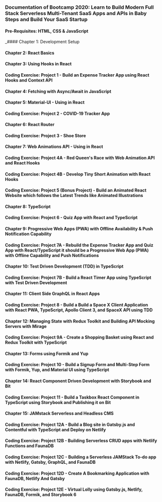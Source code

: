 ### Documentation of Bootcamp 2020: Learn to Build Modern Full Stack Serverless Multi-Tenant SaaS Apps and APIs in Baby Steps and Build Your SaaS Startup

#### Pre-Requisites: HTML, CSS & JavaScript

_#### Chapter 1: Development Setup
#### Chapter 2: React Basics
#### Chapter 3: Using Hooks in React
#### Coding Exercise: Project 1 - Build an Expense Tracker App using React Hooks and Context API
#### Chapter 4: Fetching with Async/Await in JavaScript
#### Chapter 5: Material-UI - Using in React
#### Coding Exercise: Project 2 - COVID-19 Tracker App
#### Chapter 6: React Router
#### Coding Exercise: Project 3 - Shoe Store
#### Chapter 7: Web Animations API - Using in React
#### Coding Exercise: Project 4A - Red Queen's Race with Web Animation API and React Hooks
#### Coding Exercise: Project 4B - Develop Tiny Short Animation with React Hooks
#### Coding Exercise: Project 5 (Bonus Project) - Build an Animated React Website which follows the Latest Trends like Animated Illustrations
#### Chapter 8: TypeScript
#### Coding Exercise: Project 6 - Quiz App with React and TypeScript
#### Chapter 9: Progressive Web Apps (PWA) with Offline Availability & Push Notification Capability
#### Coding Exercise: Project 7A - Rebuild the Expense Tracker App and Quiz App with React/TypeScript it should be a Progressive Web App (PWA) with Offline Capability and Push Notifications
#### Chapter 10: Test Driven Development (TDD) in TypeScript
#### Coding Exercise: Project 7B - Build a React Timer App using TypeScript with Test Driven Development
#### Chapter 11: Client Side GraphQL in React Apps
#### Coding Exercise: Project 8 - Build a Build a Space X Client Application with React PWA, TypeScript, Apollo Client 3, and SpaceX API using TDD
#### Chapter 12: Managing State with Redux Toolkit and Building API Mocking Servers with Mirage
#### Coding Exercise: Project 9A - Create a Shopping Basket using React and Redux Toolkit with TypeScript
#### Chapter 13: Forms using Formik and Yup
#### Coding Exercise: Project 10 - Build a Signup Form and Multi-Step Form with Formik, Yup, and Material UI using TypeScript
#### Chapter 14: React Component Driven Development with Storybook and Bit
#### Coding Exercise: Project 11 - Build a Taskbox React Component in TypeScript using Storybook and Publishing it on Bit
#### Chapter 15: JAMstack Serverless and Headless CMS
#### Coding Exercise: Project 12A - Build a Blog site in Gatsby.js and Contentful with TypeScript and Deploy on Netlify
#### Coding Exercise: Project 12B - Building Serverless CRUD apps with Netlify Functions and FaunaDB
#### Coding Exercise: Project 12C - Building a Serverless JAMStack To-do app with Netlify, Gatsby, GraphQL, and FaunaDB
#### Coding Exercise: Project 12D - Create A Bookmarking Application with FaunaDB, Netlify And Gatsby
#### Coding Exercise: Project 12E - Virtual Lolly using Gatsby.js, Netlify, FaunaDB, Formik, and Storybook 6

